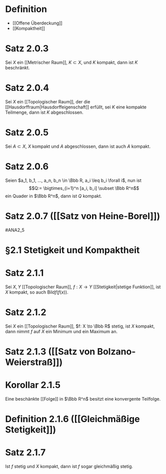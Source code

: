 # Definition 
- [[Offene Überdeckung]]
- [[Kompaktheit]]
# Satz 2.0.3
Sei $X$ ein [[Metrischer Raum]], $K \subset X$, und $K$ kompakt, dann ist $K$ beschränkt.
# Satz 2.0.4
Sei $X$ ein [[Topologischer Raum]], der die [[Hausdorffraum|Hausdorffeigenschaft]] erfüllt, sei $K$ eine kompakte Teilmenge, dann ist $K$ abgeschlossen.
# Satz 2.0.5
Sei $A \subset X$, $X$ kompakt und $A$ abgeschlossen, dann ist auch $A$ kompakt.
# Satz 2.0.6
Seien $a_1, b_1, ..., a_n, b_n \in \Bbb R, a_i \leq b_i \forall i$, nun ist $$Q:= \bigtimes_{i=1}^n [a_i, b_i] \subset \Bbb R^n$$ein Quader in $\Bbb R^n$, dann ist $Q$ kompakt.
# Satz 2.0.7 ([[Satz von Heine-Borel]])

#ANA2_5 
# §2.1 Stetigkeit und Kompaktheit
# Satz 2.1.1
Sei $X, Y$ [[Topologischer Raum]], $f : X \to Y$ [[Stetigkeit|stetige Funktion]], ist $X$ kompakt, so auch $\mathrm{Bild}f(f(x))$.

# Satz 2.1.2
Sei $X$ ein [[Topologischer Raum]], $f: X \to \Bbb R$ stetig, ist $X$ kompakt, dann nimmt $f$ auf $X$ ein Minimum und ein Maximum an.

# Satz 2.1.3 ([[Satz von Bolzano-Weierstraß]])

# Korollar 2.1.5
Eine beschänkte [[Folge]] in $\Bbb R^n$ besitzt eine konvergente Teilfolge.

# Definition 2.1.6 ([[Gleichmäßige Stetigkeit]])

# Satz 2.1.7
Ist $f$ stetig und $X$ kompakt, dann ist $f$ sogar gleichmäßig stetig.